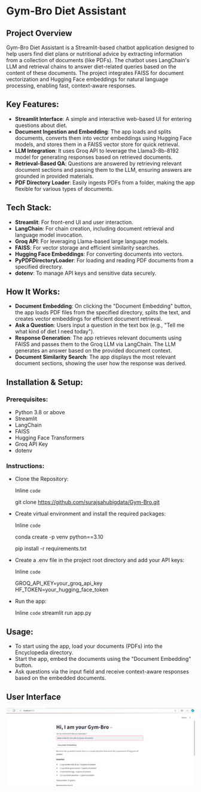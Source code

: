 # Gym-Bro Diet Assistant
## Project Overview
Gym-Bro Diet Assistant is a Streamlit-based chatbot application designed to help users find diet plans or nutritional advice by extracting information from a collection of documents (like PDFs). The chatbot uses LangChain's LLM and retrieval chains to answer diet-related queries based on the content of these documents. The project integrates FAISS for document vectorization and Hugging Face embeddings for natural language processing, enabling fast, context-aware responses.

## Key Features:
+ **Streamlit Interface**: A simple and interactive web-based UI for entering questions about diet.
+ **Document Ingestion and Embedding**: The app loads and splits documents, converts them into vector embeddings using Hugging Face models, and stores them in a FAISS vector store for quick retrieval.
+ **LLM Integration**: It uses Groq API to leverage the Llama3-8b-8192 model for generating responses based on retrieved documents.
+ **Retrieval-Based QA**: Questions are answered by retrieving relevant document sections and passing them to the LLM, ensuring answers are grounded in provided materials.
+ **PDF Directory Loader**: Easily ingests PDFs from a folder, making the app flexible for various types of documents.

## Tech Stack:
+ **Streamlit**: For front-end UI and user interaction.
+ **LangChain**: For chain creation, including document retrieval and language model invocation.
+ **Groq API**: For leveraging Llama-based large language models.
+ **FAISS**: For vector storage and efficient similarity searches.
+ **Hugging Face Embeddings**: For converting documents into vectors.
+ **PyPDFDirectoryLoader**: For loading and reading PDF documents from a specified directory.
+ **dotenv**: To manage API keys and sensitive data securely.

## How It Works:
+ **Document Embedding**: On clicking the "Document Embedding" button, the app loads PDF files from the specified directory, splits the text, and creates vector embeddings for efficient document retrieval.
+ **Ask a Question**: Users input a question in the text box (e.g., "Tell me what kind of diet I need today").
+ **Response Generation**: The app retrieves relevant documents using FAISS and passes them to the Groq LLM via LangChain. The LLM generates an answer based on the provided document context.
+ **Document Similarity Search**: The app displays the most relevant document sections, showing the user how the response was derived.

## Installation & Setup:
### Prerequisites:
+ Python 3.8 or above
+ Streamlit
+ LangChain
+ FAISS
+ Hugging Face Transformers
+ Groq API Key
+ dotenv

### Instructions:
+ Clone the Repository:

    Inline `code`

    git clone https://github.com/surajsahubigdata/Gym-Bro.git

+ Create virtual environment and install the required packages:

    Inline `code`

    conda create -p venv python==3.10

    pip install -r requirements.txt

+ Create a .env file in the project root directory and add your API keys:

    Inline `code`

    GROQ_API_KEY=your_groq_api_key
    HF_TOKEN=your_hugging_face_token

+ Run the app:

    Inline `code` streamlit run app.py

## Usage:
+ To start using the app, load your documents (PDFs) into the Encyclopedia directory.
+ Start the app, embed the documents using the "Document Embedding" button.
+ Ask questions via the input field and receive context-aware responses based on the embedded documents.

## User Interface
![alt text](user_interface.PNG)